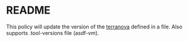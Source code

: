 # README 

This policy will update the version of the [terranova](https://github.com/elastic/terranova/releases/)
defined in a file. Also supports .tool-versions file (asdf-vm).
